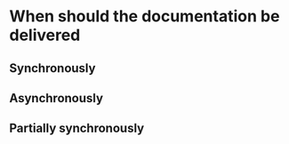 # When should the documentation be delivered

## Synchronously
## Asynchronously
## Partially synchronously